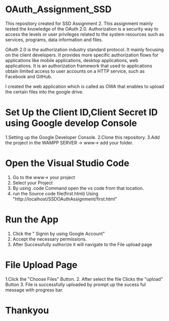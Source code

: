 # OAuth_Assignment_SSD
This repository created for SSD Assignment 2. This assignment mainly tested the knowledge of the OAuth 2.0. Authorization is a security way to access the levels or user privileges related to the system resources such as services, programs, data information and files.

OAuth 2.0 is the authorization industry standard protocol. It mainly focusing on the client developers. It provides more specific authorization flows for applications like mobile applications, desktop applications, web applications. It is an authorization framework that used to applications obtain limited access to user accounts on a HTTP service, such as Facebook and GitHub.

I created the web application which is called as OWA that enables to upload the certain files into the google drive.

# Set Up the Client ID,Client Secret ID using Google develop Console
1.Setting up the Google Developer Console.
2.Clone  this repository.
3.Add the project in the WAMPP SERVER -> www-> add your folder.

# Open the Visual Studio Code
1. Go to the www-> your project
2. Select your Project 
3. By using .code Command open the vs code from that location.
4. run the Source code file(first.html) Using "http://localhost/SSDOAuthAssignment/first.html"

# Run the App
1. Click the " Signin by using Google Account"
2. Accept the necessary permissions.
3. After Successfully suthorize it will navigate to the File upload page

# File Upload Page
 1.Click the "Choose Files" Button.
 2. After select the file Clicks the "upload" Button
 3. File is successfully uploaded by prompt up the sucess ful message with progress bar.
 
 # Thankyou
 
